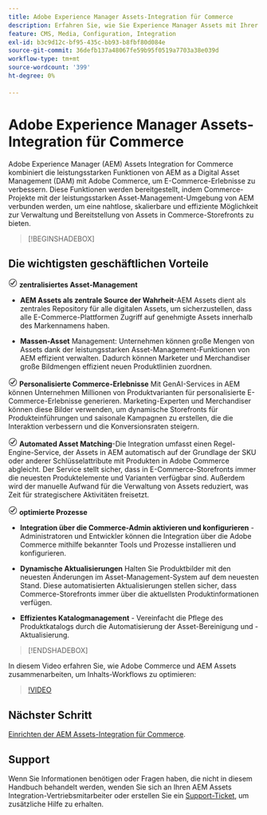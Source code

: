 ```yaml
---
title: Adobe Experience Manager Assets-Integration für Commerce
description: Erfahren Sie, wie Sie Experience Manager Assets mit Ihrer  [!DNL Commerce]  integrieren können, um auf unzählige Medien-Assets zur Verwendung in Ihrem Store zuzugreifen.
feature: CMS, Media, Configuration, Integration
exl-id: b3c9d12c-bf95-435c-bb93-b8fbf80d084e
source-git-commit: 36defb137a48067fe59b95f0519a7703a38e039d
workflow-type: tm+mt
source-wordcount: '399'
ht-degree: 0%

---
```


# Adobe Experience Manager Assets-Integration für Commerce

Adobe Experience Manager (AEM) Assets Integration for Commerce kombiniert die leistungsstarken Funktionen von AEM as a Digital Asset Management (DAM) mit Adobe Commerce, um E-Commerce-Erlebnisse zu verbessern. Diese Funktionen werden bereitgestellt, indem Commerce-Projekte mit der leistungsstarken Asset-Management-Umgebung von AEM verbunden werden, um eine nahtlose, skalierbare und effiziente Möglichkeit zur Verwaltung und Bereitstellung von Assets in Commerce-Storefronts zu bieten.

>[!BEGINSHADEBOX]

## Die wichtigsten geschäftlichen Vorteile

![check](assets/icon-check.png) **zentralisiertes Asset-Management**

- **AEM Assets als zentrale Source der Wahrheit**-AEM Assets dient als zentrales Repository für alle digitalen Assets, um sicherzustellen, dass alle E-Commerce-Plattformen Zugriff auf genehmigte Assets innerhalb des Markennamens haben.

- **Massen-Asset** Management: Unternehmen können große Mengen von Assets dank der leistungsstarken Asset-Management-Funktionen von AEM effizient verwalten. Dadurch können Marketer und Merchandiser große Bildmengen effizient neuen Produktlinien zuordnen.

![check](assets/icon-check.png) **Personalisierte Commerce-Erlebnisse** Mit GenAI-Services in AEM können Unternehmen Millionen von Produktvarianten für personalisierte E-Commerce-Erlebnisse generieren. Marketing-Experten und Merchandiser können diese Bilder verwenden, um dynamische Storefronts für Produkteinführungen und saisonale Kampagnen zu erstellen, die die Interaktion verbessern und die Konversionsraten steigern.

![check](assets/icon-check.png) **Automated Asset Matching**-Die Integration umfasst einen Regel-Engine-Service, der Assets in AEM automatisch auf der Grundlage der SKU oder anderer Schlüsselattribute mit Produkten in Adobe Commerce abgleicht. Der Service stellt sicher, dass in E-Commerce-Storefronts immer die neuesten Produktelemente und Varianten verfügbar sind. Außerdem wird der manuelle Aufwand für die Verwaltung von Assets reduziert, was Zeit für strategischere Aktivitäten freisetzt.

![check](assets/icon-check.png) **optimierte Prozesse**

- **Integration über die Commerce-Admin aktivieren und konfigurieren** -Administratoren und Entwickler können die Integration über die Adobe Commerce mithilfe bekannter Tools und Prozesse installieren und konfigurieren.

- **Dynamische Aktualisierungen** Halten Sie Produktbilder mit den neuesten Änderungen im Asset-Management-System auf dem neuesten Stand. Diese automatisierten Aktualisierungen stellen sicher, dass Commerce-Storefronts immer über die aktuellsten Produktinformationen verfügen.

- **Effizientes Katalogmanagement** - Vereinfacht die Pflege des Produktkatalogs durch die Automatisierung der Asset-Bereinigung und -Aktualisierung.

>[!ENDSHADEBOX]

In diesem Video erfahren Sie, wie Adobe Commerce und AEM Assets zusammenarbeiten, um Inhalts-Workflows zu optimieren:

>[!VIDEO](https://video.tv.adobe.com/v/3447837)

## Nächster Schritt

[Einrichten der AEM Assets-Integration für Commerce](aem-assets-getting-started.md).

## Support

Wenn Sie Informationen benötigen oder Fragen haben, die nicht in diesem Handbuch behandelt werden, wenden Sie sich an Ihren AEM Assets Integration-Vertriebsmitarbeiter oder erstellen Sie ein [Support-Ticket](https://experienceleague.adobe.com/docs/commerce-knowledge-base/kb/help-center-guide/magento-help-center-user-guide.html#submit-ticket), um zusätzliche Hilfe zu erhalten.
